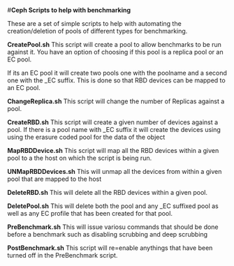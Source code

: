 #**Ceph Scripts to help with benchmarking**

These are a set of simple scripts to help with automating the creation/deletion of pools of different types for benchmarking.

**CreatePool.sh**
This script will create a pool to allow benchmarks to be run against it.
You have an option of choosing if this pool is a replica pool or an EC pool.

If its an EC pool it will create two pools one with the poolname and a second one with the _EC suffix.
This is done so that RBD devices can be mapped to an EC pool.

**ChangeReplica.sh** 
This script will change the number of Replicas against a pool.

**CreateRBD.sh**
This script will create a given number of devices against a pool. If there is a pool name with _EC suffix it will create the devices using using the erasure coded pool for the data of the object

**MapRBDDevice.sh**
This script will map all the RBD devices within a given pool to a the host on which the script is being run.

**UNMapRBDDevices.sh**
This will unmap all the devices from within a given pool that are mapped to the host

**DeleteRBD.sh**
This will delete all the RBD devices within a given pool.

**DeletePool.sh**
This will delete both the pool and any _EC suffixed pool as well as any EC profile that has been created for that pool.

**PreBenchmark.sh**
This will issue variosu commands that should be done before a benchmark such as disabling scrubbing and deep scrubbing 

**PostBenchmark.sh**
This script will re=enable anythings that have been turned off in the PreBenchmark script.


